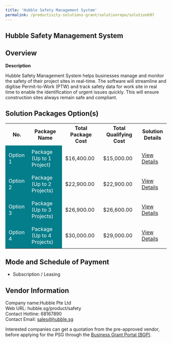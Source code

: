 ```yaml
---
title: 'Hubble Safety Management System'
permalink: /productivity-solutions-grant/solutionrepo/solution697
---
```


## Hubble Safety Management System

## Overview

**Description**

Hubble Safety Management System helps businesses manage and monitor the safety of their project sites in real-time. The software will streamline and digitise Permit-to-Work (PTW) and track safety data for work site in real time to enable the identification of urgent issues quickly. This will ensure construction sites always remain safe and compliant.

## Solution Packages Option(s)

<table>
<tr>
<th><b>No.</b></th>
<th><b>Package Name</b></th>
<th><b>Total Package Cost</b></th>
<th><b>Total Qualifying Cost</b></th>
<th><b>Solution Details</b></th>
</tr>
<tr>
<td style='padding: 10px; background-color: #037E8A; color: #FFFFFF;'>Option 1</td>
<td style='padding: 10px; background-color: #037E8A; color: #FFFFFF;'>Package (Up to 1 Project)</td>
<td style='padding: 10px;'>$16,400.00</td>
<td style='padding: 10px;'>$15,000.00</td>
<td style='padding: 10px;'><a href='/images/psg/Hubble_Desensitised_Annex_3_Part_1.pdf' target='_blank'>View Details</a></td>
</tr>
<tr>
<td style='padding: 10px; background-color: #037E8A; color: #FFFFFF;'>Option 2</td>
<td style='padding: 10px; background-color: #037E8A; color: #FFFFFF;'>Package (Up to 2 Projects)</td>
<td style='padding: 10px;'>$22,900.00</td>
<td style='padding: 10px;'>$22,900.00</td>
<td style='padding: 10px;'><a href='/images/psg/Hubble_Desensitised_Annex_3_Part_2.pdf' target='_blank'>View Details</a></td>
</tr>
<tr>
<td style='padding: 10px; background-color: #037E8A; color: #FFFFFF;'>Option 3</td>
<td style='padding: 10px; background-color: #037E8A; color: #FFFFFF;'>Package (Up to 3 Projects)</td>
<td style='padding: 10px;'>$26,900.00</td>
<td style='padding: 10px;'>$26,600.00</td>
<td style='padding: 10px;'><a href='/images/psg/Hubble_Desensitised_Annex_3_Part_3.pdf' target='_blank'>View Details</a></td>
</tr>
<tr>
<td style='padding: 10px; background-color: #037E8A; color: #FFFFFF;'>Option 4</td>
<td style='padding: 10px; background-color: #037E8A; color: #FFFFFF;'>Package (Up to 4 Projects)</td>
<td style='padding: 10px;'>$30,000.00</td>
<td style='padding: 10px;'>$29,000.00</td>
<td style='padding: 10px;'><a href='/images/psg/Hubble_Desensitised_Annex_3_Part_4.pdf' target='_blank'>View Details</a></td>
</tr>
</table>

## Mode and Schedule of Payment

 - Subscription / Leasing

## Vendor Information

 Company name:Hubble Pte Ltd<br>Web URL: hubble.sg/product/safety <br>Contact Hotline: 68167890 <br>Contact Email: sales@hubble.sg 

Interested companies can get a quotation from the pre-approved vendor, before applying for the PSG through the <a href='https://www.businessgrants.gov.sg/' target='_blank' rel='noopener'>Business Grant Portal (BGP)</a>.

<script src="/jquery/resize-tables.js"></script>
